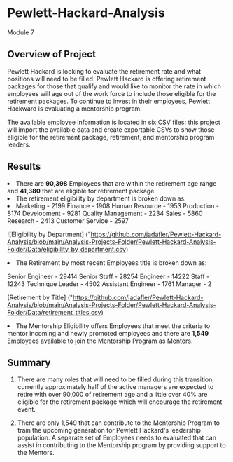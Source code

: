 # Pewlett-Hackard-Analysis
Module 7

## Overview of Project

Pewlett Hackard is looking to evaluate the retirement rate and what positions will need to be filled. Pewlett Hackard is offering retirement packages for those that qualify and would like to monitor the rate in which employees will age out of the work force to include those eligible for the retirement packages. To continue to invest in their employees, Pewlett Hackward is evaluating a mentorship program. 

The available employee information is located in six CSV files; this project will import the available data and create exportable CSVs to show those eligible for the retirement package, retirement, and mentorship program leaders.

## Results

<li>There are <b>90,398</b> Employees that are within the retirement age range and <b>41,380</b> that are eligible for retirement package</li>

<li>The retirement eligibility by department is broken down as:<li>
Marketing - 2199 
Finance - 1908 
Human Resource - 1953 
Production -  8174 
Development - 9281 
Quality Management - 2234 
Sales - 5860 
Research - 2413 
Customer Service - 2597 

![Eligibility by Department] ("https://github.com/jadafler/Pewlett-Hackard-Analysis/blob/main/Analysis-Projects-Folder/Pewlett-Hackard-Analysis-Folder/Data/eligibility_by_department.csv)

<li> The Retirement by most recent Employees title is broken down as:</li>

Senior Engineer - 29414 
Senior Staff - 28254
Engineer - 14222 
Staff - 12243
Technique Leader - 4502 
Assistant Engineer - 1761 
Manager - 2 

[Retirement by Title] ("https://github.com/jadafler/Pewlett-Hackard-Analysis/blob/main/Analysis-Projects-Folder/Pewlett-Hackard-Analysis-Folder/Data/retirement_titles.csv)

<li> The Mentorship Eligibility offers Employees that meet the criteria to mentor incoming and newly promoted employees and there are <b>1,549</b> Employees available to join the Mentorship Program as Mentors. </li>

## Summary

1. There are many roles that will need to be filled during this transition; currently approximately half of the active managers are expected to retire with over 90,000 of retirement age and a little over 40% are eligible for the retirement package which will encourage the retirement event. </li>

2. There are only 1,549 that can contribute to the Mentorship Program to train the upcoming generation for Pewlett Hackard's leadership population. A separate set of Employees needs to evaluated that can assist in contributing to the Mentorship program by providing support to the Mentors. </li>

